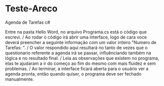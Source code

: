 # Teste-Areco
Agenda de Tarefas c# 

Entre na pasta Hello Word, no arquivo Programa.cs está o código que escrevi. / 
Ao rodar o código irá abrir uma interface, logo de cara voce deverá preencher a seguinte informação com um valor inteiro  "Numero de Tarefas: ". /
O valor respondido aqui resultará no tanto de vezes que o questionario referente a agenda irá se passar, influênciando também na lógica e no resultado final. /
Leia as observações que existem no programa, elas te ajudaram a ir do começo ao fim do mesmo com mais fluidez e sem problemas. /
Ao terminar, a interface ficará aberta para o usuário ver a agenda pronta, então quando quiser, o programa deve ser fechado manualmente.
